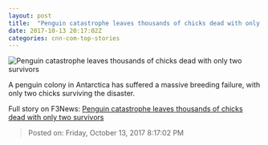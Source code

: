 ```yaml
---
layout: post
title:  "Penguin catastrophe leaves thousands of chicks dead with only two survivors"
date: 2017-10-13 20:17:02Z
categories: cnn-com-top-stories
---
```


![Penguin catastrophe leaves thousands of chicks dead with only two survivors](http://i2.cdn.cnn.com/cnnnext/dam/assets/171013112659-01-adelie-penguin-chick-super-tease.jpg)

A penguin colony in Antarctica has suffered a massive breeding failure, with only two chicks surviving the disaster.


Full story on F3News: [Penguin catastrophe leaves thousands of chicks dead with only two survivors](http://www.f3nws.com/n/xkBgF)

> Posted on: Friday, October 13, 2017 8:17:02 PM
